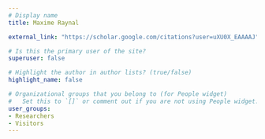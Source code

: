```yaml
---
# Display name
title: Maxime Raynal

external_link: "https://scholar.google.com/citations?user=uXU0X_EAAAAJ"

# Is this the primary user of the site?
superuser: false

# Highlight the author in author lists? (true/false)
highlight_name: false

# Organizational groups that you belong to (for People widget)
#   Set this to `[]` or comment out if you are not using People widget.
user_groups:
- Researchers
- Visitors
---
```

